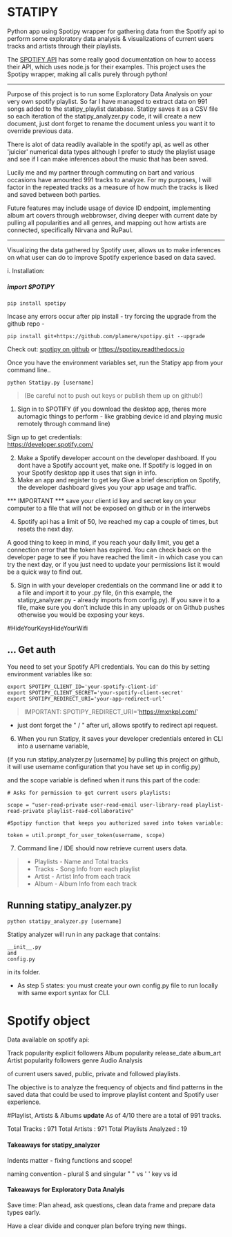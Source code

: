 # STATIPY
Python app using Spotipy wrapper for gathering data from the Spotify api to perform some exploratory data analysis &amp; visualizations of current users tracks and artists through their playlists.

The [SPOTIFY API](https://developer.spotify.com/documentation/web-api/) has some really good documentation on how to access their API, which uses node.js for their examples. This project uses the Spotipy wrapper, making all calls purely through python!

********

Purpose of this project is to run some Exploratory Data Analysis on your very own spotify playlist. So far I have managed to extract data on 991 songs added to the statipy_playlist database. Statipy saves it as a CSV file so each iteration of the statipy_analyzer.py code, it will create a new document, just dont forget to rename the document unless you want it to override previous data.

There is alot of data readily available in the spotify api, as well as other 'juicier' numerical data types although I prefer to study the playlist usage and see if I can make inferences about the music that has been saved.

Lucily me and my partner through commuting on bart and various occasions have amounted 991 tracks to analyze. For my purposes, I will factor in the repeated tracks as a measure of how much the tracks is liked and saved between both parties.

Future features may include usage of device ID endpoint, implementing album art covers through webbrowser, diving deeper with current date by pulling all popularities and all genres, and mapping out how artists are connected, specifically Nirvana and RuPaul.

*********

Visualizing the data gathered by Spotify user, allows us to make inferences on what user can do to improve Spotify experience based on data saved.

i. Installation:
##### import SPOTIPY
```
pip install spotipy

```
Incase any errors occur after pip install - try forcing the upgrade from the github repo -
```
pip install git+https://github.com/plamere/spotipy.git --upgrade
```
Check out:
[spotipy on github](https://github.com/plamere/spotipy)
or
https://spotipy.readthedocs.io


Once you have the environment variables set, run the Statipy app from your command line..
```
python Statipy.py [username]
```
> (Be careful not to push out keys or publish them up on github!)



1. Sign in to SPOTIFY (if you download the desktop app, theres more automagic things to perform - like grabbing device id and playing music remotely through  command line)

  Sign up to get credentials:
  <br>
  https://developer.spotify.com/


2. Make a Spotify developer account on the developer dashboard.
  If you dont have a Spotify account yet, make one. If Spotify is logged in on your Spotify desktop app it uses that sign in info.
3. Make an app and register to get key
  Give a brief description on Spotify, the developer dashboard gives you your app usage and traffic.

  *** IMPORTANT ***
  save your client id key and secret key on your computer to a file that will not be exposed on github or in the interwebs

4. Spotify api has a limit of 50, Ive reached my cap a couple of times, but resets the next day.

  A good thing to keep in mind, if you reach your daily limit, you get a connection error that the token has expired. You can check back on the developer page to see if you have reached the limit - in which case you can try the next day, or if you just need to update your permissions list it would be a quick way to find out.

5. Sign in with your developer credentials on the command line or add it to a file and import it to your .py file, (in this example, the statipy_analyzer.py - already imports from config.py). If you save it to a file, make sure you don't include this in any uploads or on Github pushes otherwise you would be exposing your keys.

#HideYourKeysHideYourWifi

## ... Get auth


You need to set your Spotify API credentials. You can do this by
setting environment variables like so:
<br>

```
export SPOTIPY_CLIENT_ID='your-spotify-client-id'
export SPOTIPY_CLIENT_SECRET='your-spotify-client-secret'
export SPOTIPY_REDIRECT_URI='your-app-redirect-url'
```

> IMPORTANT: SPOTIPY_REDIRECT_URI='https://mxnkpl.com/'
  - just dont forget the " / " after url, allows spotify to redirect api request.


6. When you run Statipy, it saves your developer credentials entered in CLI into a username variable,

(if you run statipy_analyzer.py [username] by pulling this project on github, it will use username configuration that you have set up in config.py)

and the scope variable is defined when it runs this part of the code:

```
# Asks for permission to get current users playlists:

scope = "user-read-private user-read-email user-library-read playlist-read-private playlist-read-collaborative"
```

```
#Spotipy function that keeps you authorized saved into token variable:

token = util.prompt_for_user_token(username, scope)
```


7. Command line / IDE should now retrieve current users data.
> * Playlists - Name and Total tracks
> * Tracks - Song Info from each playlist
> * Artist - Artist Info from each track
> * Album - Album Info from each track




## Running statipy_analyzer.py

```
python statipy_analyzer.py [username]
```

Statipy analyzer will run in any package that contains:

```
__init__.py
and
config.py
```



in its folder.

* As step 5 states: you must create your own config.py file to run locally with same export syntax for CLI.


# Spotify object
Data available on spotify api:

Track   popularity   explicit       followers
Album   popularity   release_date   album_art
Artist  popularity   followers      genre
Audio Analysis

of current users saved, public, private and followed playlists.

The objective is to analyze the frequency of objects and find patterns in the saved data that could be used to improve playlist content and Spotify user experience.

#Playlist, Artists & Albums
**update**
As of 4/10 there are a total of 991 tracks.

Total Tracks : 971
Total Artists : 971
Total Playlists Analyzed : 19


#### Takeaways for statipy_analyzer

Indents matter -
  fixing functions and scope!


naming convention -
  plural S and singular
  " " vs ' '
  key vs id

#### Takeaways for Exploratory Data Analyis

Save time: Plan ahead, ask questions,
clean data frame and prepare data types early.

Have a clear divide and conquer plan before trying new things.
